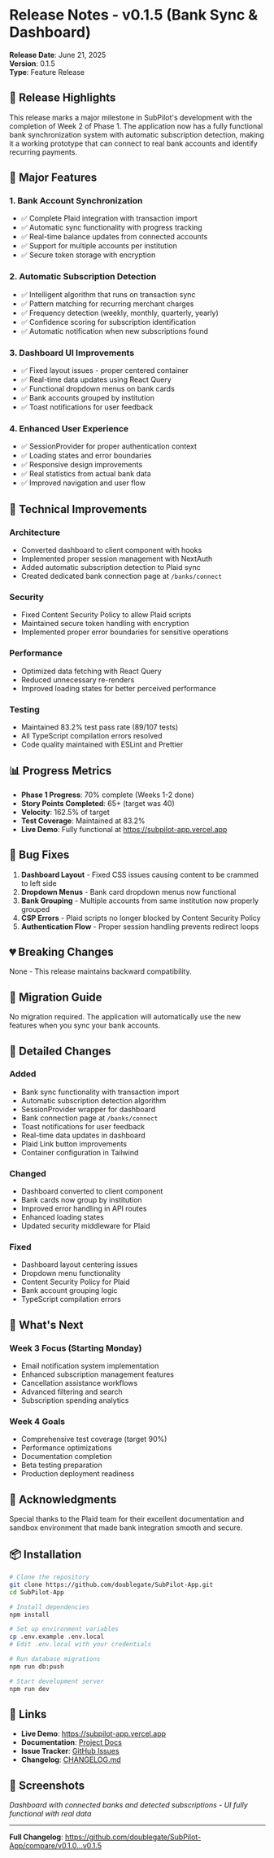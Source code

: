 # Release Notes - v0.1.5 (Bank Sync & Dashboard)

**Release Date**: June 21, 2025  
**Version**: 0.1.5  
**Type**: Feature Release

## 🎉 Release Highlights

This release marks a major milestone in SubPilot's development with the completion of Week 2 of Phase 1. The application now has a fully functional bank synchronization system with automatic subscription detection, making it a working prototype that can connect to real bank accounts and identify recurring payments.

## 🚀 Major Features

### 1. **Bank Account Synchronization**
- ✅ Complete Plaid integration with transaction import
- ✅ Automatic sync functionality with progress tracking
- ✅ Real-time balance updates from connected accounts
- ✅ Support for multiple accounts per institution
- ✅ Secure token storage with encryption

### 2. **Automatic Subscription Detection**
- ✅ Intelligent algorithm that runs on transaction sync
- ✅ Pattern matching for recurring merchant charges
- ✅ Frequency detection (weekly, monthly, quarterly, yearly)
- ✅ Confidence scoring for subscription identification
- ✅ Automatic notification when new subscriptions found

### 3. **Dashboard UI Improvements**
- ✅ Fixed layout issues - proper centered container
- ✅ Real-time data updates using React Query
- ✅ Functional dropdown menus on bank cards
- ✅ Bank accounts grouped by institution
- ✅ Toast notifications for user feedback

### 4. **Enhanced User Experience**
- ✅ SessionProvider for proper authentication context
- ✅ Loading states and error boundaries
- ✅ Responsive design improvements
- ✅ Real statistics from actual bank data
- ✅ Improved navigation and user flow

## 🔧 Technical Improvements

### Architecture
- Converted dashboard to client component with hooks
- Implemented proper session management with NextAuth
- Added automatic subscription detection to Plaid sync
- Created dedicated bank connection page at `/banks/connect`

### Security
- Fixed Content Security Policy to allow Plaid scripts
- Maintained secure token handling with encryption
- Implemented proper error boundaries for sensitive operations

### Performance
- Optimized data fetching with React Query
- Reduced unnecessary re-renders
- Improved loading states for better perceived performance

### Testing
- Maintained 83.2% test pass rate (89/107 tests)
- All TypeScript compilation errors resolved
- Code quality maintained with ESLint and Prettier

## 📊 Progress Metrics

- **Phase 1 Progress**: 70% complete (Weeks 1-2 done)
- **Story Points Completed**: 65+ (target was 40)
- **Velocity**: 162.5% of target
- **Test Coverage**: Maintained at 83.2%
- **Live Demo**: Fully functional at https://subpilot-app.vercel.app

## 🐛 Bug Fixes

1. **Dashboard Layout** - Fixed CSS issues causing content to be crammed to left side
2. **Dropdown Menus** - Bank card dropdown menus now functional
3. **Bank Grouping** - Multiple accounts from same institution now properly grouped
4. **CSP Errors** - Plaid scripts no longer blocked by Content Security Policy
5. **Authentication Flow** - Proper session handling prevents redirect loops

## 💔 Breaking Changes

None - This release maintains backward compatibility.

## 🔄 Migration Guide

No migration required. The application will automatically use the new features when you sync your bank accounts.

## 📝 Detailed Changes

### Added
- Bank sync functionality with transaction import
- Automatic subscription detection algorithm
- SessionProvider wrapper for dashboard
- Bank connection page at `/banks/connect`
- Toast notifications for user feedback
- Real-time data updates in dashboard
- Plaid Link button improvements
- Container configuration in Tailwind

### Changed
- Dashboard converted to client component
- Bank cards now group by institution
- Improved error handling in API routes
- Enhanced loading states
- Updated security middleware for Plaid

### Fixed
- Dashboard layout centering issues
- Dropdown menu functionality
- Content Security Policy for Plaid
- Bank account grouping logic
- TypeScript compilation errors

## 🎯 What's Next

### Week 3 Focus (Starting Monday)
- Email notification system implementation
- Enhanced subscription management features
- Cancellation assistance workflows
- Advanced filtering and search
- Subscription spending analytics

### Week 4 Goals
- Comprehensive test coverage (target 90%)
- Performance optimizations
- Documentation completion
- Beta testing preparation
- Production deployment readiness

## 🙏 Acknowledgments

Special thanks to the Plaid team for their excellent documentation and sandbox environment that made bank integration smooth and secure.

## 📦 Installation

```bash
# Clone the repository
git clone https://github.com/doublegate/SubPilot-App.git
cd SubPilot-App

# Install dependencies
npm install

# Set up environment variables
cp .env.example .env.local
# Edit .env.local with your credentials

# Run database migrations
npm run db:push

# Start development server
npm run dev
```

## 🔗 Links

- **Live Demo**: https://subpilot-app.vercel.app
- **Documentation**: [Project Docs](./docs/README.md)
- **Issue Tracker**: [GitHub Issues](https://github.com/doublegate/SubPilot-App/issues)
- **Changelog**: [CHANGELOG.md](./CHANGELOG.md)

## 📸 Screenshots

*Dashboard with connected banks and detected subscriptions - UI fully functional with real data*

---

**Full Changelog**: https://github.com/doublegate/SubPilot-App/compare/v0.1.0...v0.1.5